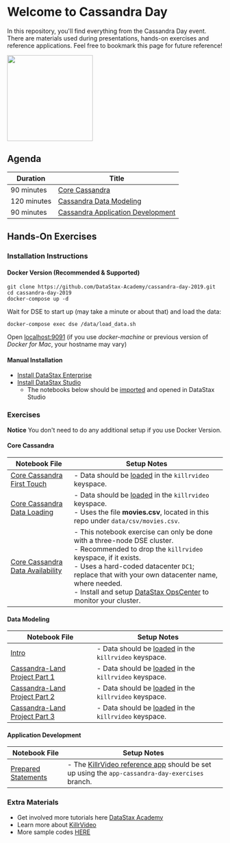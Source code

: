 Welcome to Cassandra Day
========================================

In this repository, you'll find everything from the Cassandra Day event. There are materials used during presentations, hands-on exercises and reference applications. Feel free to bookmark this page for future reference!

<img src="./img/CassandraDayBanner.png" height="200" />

## Agenda

| Duration  | Title
|---|---|
| 90 minutes  | [Core Cassandra](https://github.com/DataStax-Academy/cassandra-day-2019/blob/master/slides/Cassandra%20Day%20-%20Core%20Cassandra.pdf)  |
| 120 minutes | [Cassandra Data Modeling](https://github.com/DataStax-Academy/cassandra-day-2019/blob/master/slides/Cassandra%20Day%20-%20Data%20Modeling.pdf)  |
| 90 minutes | [Cassandra Application Development](https://github.com/DataStax-Academy/cassandra-day-2019/blob/master/slides/Cassandra%20Day%20-%20Application%20Development.pdf)  |

## Hands-On Exercises 
### Installation Instructions
#### Docker Version (Recommended & Supported)
    git clone https://github.com/DataStax-Academy/cassandra-day-2019.git
    cd cassandra-day-2019
    docker-compose up -d
Wait for DSE to start up (may take a minute or about that) and load the data:

    docker-compose exec dse /data/load_data.sh
Open [localhost:9091](http://localhost:9091) (if you use *docker-machine* or previous version of *Docker for Mac*, your hostname may vary)
#### Manual Installation
* [Install DataStax Enterprise](https://docs.datastax.com/en/install/doc/install60/installTOC.html)
* [Install DataStax Studio](https://docs.datastax.com/en/install/doc/install60/installStudio.html)
   - The notebooks below should be [imported](https://docs.datastax.com/en/studio/6.0/studio/importNotebook.html) and opened in DataStax Studio

### Exercises

**Notice** You don't need to do any additional setup if you use Docker Version.

#### Core Cassandra
| Notebook File | Setup Notes
|---|---|
| [Core Cassandra First Touch](https://github.com/DataStax-Academy/cassandra-day-2019/blob/master/notebooks/Core_Cassandra_First_Touch.studio-nb.tar) | - Data should be [loaded](https://github.com/DataStax-Academy/cassandra-day-2019/tree/master/setup/load-data) in the `killrvideo` keyspace.
| [Core Cassandra Data Loading](https://github.com/DataStax-Academy/cassandra-day-2019/blob/master/notebooks/Core_Cassandra_Data_Loading_DataStax_Cassandra_Day.studio-nb.tar) | - Data should be [loaded](https://github.com/DataStax-Academy/cassandra-day-2019/tree/master/setup/load-data) in the `killrvideo` keyspace.<br> - Uses the file **movies.csv**, located in this repo under `data/csv/movies.csv`.
| [Core Cassandra Data Availability](https://github.com/DataStax-Academy/cassandra-day-2019/blob/master/notebooks/Core_Cassandra_Data_Availability_DataStax_Cassandra_Day.studio-nb.tar) | - This notebook exercise can only be done with a three-node DSE cluster.<br> - Recommended to drop the `killrvideo` keyspace, if it exists.<br>- Uses a hard-coded datacenter `DC1`; replace that with your own datacenter name, where needed.<br> - Install and setup [DataStax OpsCenter](https://docs.datastax.com/en/install/doc/install60/opscInstallOpsc.html) to monitor your cluster.

#### Data Modeling
| Notebook File | Setup Notes
|---|---|
| [Intro](https://github.com/DataStax-Academy/cassandra-day-2019/blob/master/notebooks/Data_Modeling_Data_Modeling_Intro_DataStax_Cassandra_Day.studio-nb.tar) | - Data should be [loaded](https://github.com/DataStax-Academy/cassandra-day-2019/tree/master/setup/load-data) in the `killrvideo` keyspace.
| [Cassandra-Land Project Part 1](https://github.com/DataStax-Academy/cassandra-day-2019/blob/master/notebooks/Data_Modeling_Cassandra-Land_Project_PART_1.studio-nb.tar) | - Data should be [loaded](https://github.com/DataStax-Academy/cassandra-day-2019/tree/master/setup/load-data) in the `killrvideo` keyspace.
| [Cassandra-Land Project Part 2](https://github.com/DataStax-Academy/cassandra-day-2019/blob/master/notebooks/Data_Modeling_Cassandra-Land_Project_PART_2.studio-nb.tar) | - Data should be [loaded](https://github.com/DataStax-Academy/cassandra-day-2019/tree/master/setup/load-data) in the `killrvideo` keyspace.
| [Cassandra-Land Project Part 3](https://github.com/DataStax-Academy/cassandra-day-2019/blob/master/notebooks/Data_Modeling_Cassandra-Land_Project_PART_3.studio-nb.tar) | - Data should be [loaded](https://github.com/DataStax-Academy/cassandra-day-2019/tree/master/setup/load-data) in the `killrvideo` keyspace.

#### Application Development
| Notebook File | Setup Notes
|---|---|
| [Prepared Statements](https://github.com/DataStax-Academy/cassandra-day-2019/blob/master/notebooks/Application_Development_Prepared_Statements.studio-nb.tar) | - The [KillrVideo reference app](https://killrvideo.github.io/docs/languages/java/) should be set up using the `app-cassandra-day-exercises` branch.

### Extra Materials

* Get involved more tutorials here [DataStax Academy](https://academy.datastax.com/)
* Learn more about [KillrVideo](https://github.com/killrvideo)
* More sample codes [HERE](https://github.com/DataStaxCodeSamples)
